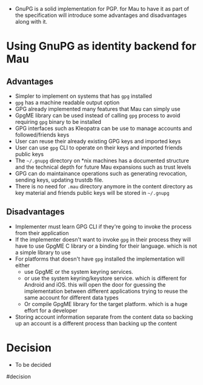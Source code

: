 * GnuPG is a solid implementation for PGP. for Mau to have it as part of the specification will introduce some advantages and disadvantages along with it.

# Using GnuPG as identity backend for Mau


## Advantages
* Simpler to implement on systems that has `gpg` installed
* `gpg` has a machine readable output option
* GPG already implemented many features that Mau can simply use
* GpgME library can be used instead of calling `gpg` process to avoid requiring `gpg` binary to be installed
* GPG interfaces such as Kleopatra can be use to manage accounts and followed/friends keys
* User can reuse their already existing GPG keys and imported keys
* User can use `gpg` CLI to operate on their keys and imported friends public keys
* The `~/.gnupg` directory on *nix machines has a documented structure and the technical depth for future Mau expansions such as trust levels
* GPG can do maintainance operations such as generating revocation, sending keys, updating trustdb file.
* There is no need for `.mau` directory anymore in the content directory as key material and friends public keys will be stored in `~/.gnupg`

## Disadvantages
* Implementer must learn GPG CLI if they're going to invoke the process from their application
* If the implementer doesn't want to invoke `gpg` in their process they will have to use GpgME C library or a binding for their language. which is not a simple library to use
* For platforms that doesn't have `gpg` installed the implementation will either
  * use GpgME or the system keyring services.
  * or use the system keyring/keystore service. which is different for Android and iOS. this will open the door for guessing the implementation between different applications trying to reuse the same account for different data types
  * Or compile GpgME library for the target platform. which is a huge effort for a developer
* Storing account information separate from the content data so backing up an account is a different process than backing up the content

# Decision
* To be decided

#decision